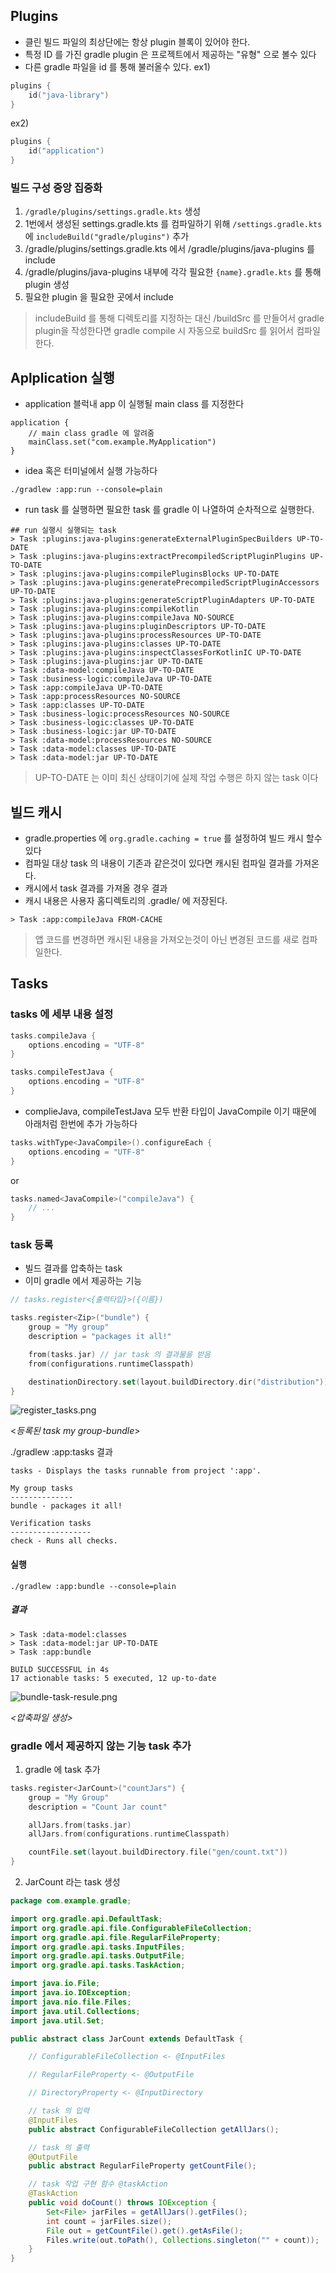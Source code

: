 ## Plugins 
- 클린 빌드 파일의 최상단에는 항상 plugin 블록이 있어야 한다.
- 특정 ID 를 가진 gradle plugin 은 프로젝트에서 제공하는 "유형" 으로 볼수 있다
- 다른 gradle 파일을 id 를 통해 불러올수 있다.
ex1)
```kotlin
plugins {
    id("java-library")
}
```
ex2) 
```kotlin
plugins {
    id("application")
}
```

### 빌드 구성 중앙 집중화
1. `/gradle/plugins/settings.gradle.kts` 생성
2. 1번에서 생성된 settings.gradle.kts 를 컴파일하기 위해 `/settings.gradle.kts` 에 `includeBuild("gradle/plugins")` 추가
3. /gradle/plugins/settings.gradle.kts 에서 /gradle/plugins/java-plugins 를 include
4. /gradle/plugins/java-plugins 내부에 각각 필요한 `{name}.gradle.kts` 를 통해 plugin 생성
5. 필요한 plugin 을 필요한 곳에서 include 
> includeBuild 를 통해 디렉토리를 지정하는 대신 /buildSrc 를 만들어서 gradle plugin을 작성한다면 gradle compile 시 자동으로 buildSrc 를 읽어서 컴파일한다.

## Aplplication 실행
- application 블럭내 app 이 실행될 main class 를 지정한다
```agsl
application {
    // main class gradle 에 알려줌
    mainClass.set("com.example.MyApplication")
}
```
- idea 혹은 터미널에서 실행 가능하다
```shell
./gradlew :app:run --console=plain  
```

- run task 를 실행하면 필요한 task 를 gradle 이 나열하여 순차적으로 실행한다. 
```shell
## run 실행시 실행되는 task
> Task :plugins:java-plugins:generateExternalPluginSpecBuilders UP-TO-DATE
> Task :plugins:java-plugins:extractPrecompiledScriptPluginPlugins UP-TO-DATE
> Task :plugins:java-plugins:compilePluginsBlocks UP-TO-DATE
> Task :plugins:java-plugins:generatePrecompiledScriptPluginAccessors UP-TO-DATE
> Task :plugins:java-plugins:generateScriptPluginAdapters UP-TO-DATE
> Task :plugins:java-plugins:compileKotlin
> Task :plugins:java-plugins:compileJava NO-SOURCE
> Task :plugins:java-plugins:pluginDescriptors UP-TO-DATE
> Task :plugins:java-plugins:processResources UP-TO-DATE
> Task :plugins:java-plugins:classes UP-TO-DATE
> Task :plugins:java-plugins:inspectClassesForKotlinIC UP-TO-DATE
> Task :plugins:java-plugins:jar UP-TO-DATE
> Task :data-model:compileJava UP-TO-DATE
> Task :business-logic:compileJava UP-TO-DATE
> Task :app:compileJava UP-TO-DATE
> Task :app:processResources NO-SOURCE
> Task :app:classes UP-TO-DATE
> Task :business-logic:processResources NO-SOURCE
> Task :business-logic:classes UP-TO-DATE
> Task :business-logic:jar UP-TO-DATE
> Task :data-model:processResources NO-SOURCE
> Task :data-model:classes UP-TO-DATE
> Task :data-model:jar UP-TO-DATE
```
> UP-TO-DATE 는 이미 최신 상태이기에 실제 작업 수행은 하지 않는 task 이다

## 빌드 캐시
- gradle.properties 에 `org.gradle.caching = true` 를 설정하여 빌드 캐시 할수 있다
- 컴파일 대상 task 의 내용이 기존과 같은것이 있다면 캐시된 컴파일 결과를 가져온다.
- 캐시에서 task 결과를 가져올 경우 결과
- 캐시 내용은 사용자 홈디렉토리의 .gradle/ 에 저장된다.
```shell
> Task :app:compileJava FROM-CACHE
```
> 앱 코드를 변경하면 캐시된 내용을 가져오는것이 아닌 변경된 코드를 새로 컴파일한다.

## Tasks
###  tasks 에 세부 내용 설정 
```kotlin
tasks.compileJava {
    options.encoding = "UTF-8"
}

tasks.compileTestJava {
    options.encoding = "UTF-8"
}
```
- complieJava, compileTestJava 모두 반환 타입이 JavaCompile 이기 때문에 아래처럼 한번에 추가 가능하다
```kotlin
tasks.withType<JavaCompile>().configureEach {
    options.encoding = "UTF-8"
}
```
or 
```kotlin
tasks.named<JavaCompile>("compileJava") {
    // ...    
}
```
### task 등록
- 빌드 결과를 압축하는 task 
- 이미 gradle 에서 제공하는 기능
```kotlin
// tasks.register<{출력타입}>({이름})

tasks.register<Zip>("bundle") {
    group = "My group"
    description = "packages it all!"

    from(tasks.jar) // jar task 의 결과물을 받음
    from(configurations.runtimeClasspath)

    destinationDirectory.set(layout.buildDirectory.dir("distribution"))
}
```


![register_tasks.png](assests%2Fregister_tasks.png)

<*등록된 task my group-bundle*>

./gradlew :app:tasks 결과
```shell
tasks - Displays the tasks runnable from project ':app'.

My group tasks
--------------
bundle - packages it all!

Verification tasks
------------------
check - Runs all checks.
``` 

#### 실행
```shell
./gradlew :app:bundle --console=plain
```
##### 결과
```shell
> Task :data-model:classes
> Task :data-model:jar UP-TO-DATE
> Task :app:bundle

BUILD SUCCESSFUL in 4s
17 actionable tasks: 5 executed, 12 up-to-date
```
![bundle-task-resule.png](assests%2Fbundle-task-resule.png)

*<압축파일 생성>*

### gradle 에서 제공하지 않는 기능 task 추가
1. gradle 에 task 추가 
```kotlin
tasks.register<JarCount>("countJars") {
    group = "My Group"
    description = "Count Jar count"

    allJars.from(tasks.jar)
    allJars.from(configurations.runtimeClasspath)

    countFile.set(layout.buildDirectory.file("gen/count.txt"))
}
```
2. JarCount 라는 task 생성 
```java
package com.example.gradle;

import org.gradle.api.DefaultTask;
import org.gradle.api.file.ConfigurableFileCollection;
import org.gradle.api.file.RegularFileProperty;
import org.gradle.api.tasks.InputFiles;
import org.gradle.api.tasks.OutputFile;
import org.gradle.api.tasks.TaskAction;

import java.io.File;
import java.io.IOException;
import java.nio.file.Files;
import java.util.Collections;
import java.util.Set;

public abstract class JarCount extends DefaultTask {

    // ConfigurableFileCollection <- @InputFiles

    // RegularFileProperty <- @OutputFile

    // DirectoryProperty <- @InputDirectory

    // task 의 입력
    @InputFiles
    public abstract ConfigurableFileCollection getAllJars();

    // task 의 출력
    @OutputFile
    public abstract RegularFileProperty getCountFile();

    // task 작업 구현 함수 @taskAction
    @TaskAction
    public void doCount() throws IOException {
        Set<File> jarFiles = getAllJars().getFiles();
        int count = jarFiles.size();
        File out = getCountFile().get().getAsFile();
        Files.write(out.toPath(), Collections.singleton("" + count));
    }
}

```